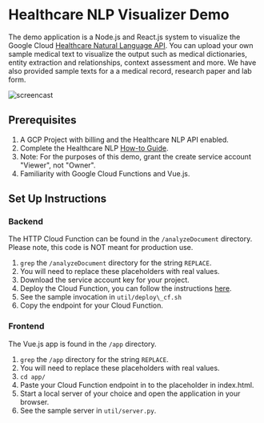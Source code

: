 # Healthcare NLP Visualizer Demo

The demo application is a Node.js and React.js system to visualize the 
Google Cloud [Healthcare Natural Language API](https://cloud.google.com/healthcare/docs/how-tos/nlp).
You can upload your own sample medical text to visualize the output such as medical dictionaries,
entity extraction and relationships, context assessment and more. We have also provided sample
texts for a a medical record, research paper and lab form. 

![screencast](screencast-short.gif)

## Prerequisites 

1. A GCP Project with billing and the Healthcare NLP API enabled.
1. Complete the Healthcare NLP [How-to Guide](https://cloud.google.com/healthcare/docs/how-tos/nlp).
2. Note: For the purposes of this demo, grant the create service account "Viewer", not "Owner".
1. Familiarity with Google Cloud Functions and Vue.js.

## Set Up Instructions

### Backend

The HTTP Cloud Function can be found in the `/analyzeDocument` directory. Please note, this code is NOT
meant for production use.

1. ```grep``` the `/analyzeDocument` directory for the string `REPLACE`.
2. You will need to replace these placeholders with real values.
1. Download the service account key for your project.
1. Deploy the Cloud Function, you can follow the instructions [here](https://cloud.google.com/functions/docs/deploying).
2. See the sample invocation in `util/deploy\_cf.sh`
1. Copy the endpoint for your Cloud Function.

### Frontend

The Vue.js app is found in the `/app` directory.

1. ```grep``` the `/app` directory for the string `REPLACE`.
2. You will need to replace these placeholders with real values.
1. ```cd app/```
1. Paste your Cloud Function endpoint in to the placeholder in index.html. 
1. Start a local server of your choice and open the application in your browser.
2. See the sample server in `util/server.py`.
